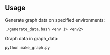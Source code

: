 ## Usage
Generate graph data on specified environments:
```
./generate_data.bash <env 1> <env2>
```
Graph data in graph_data:
```
python make_graph.py
```